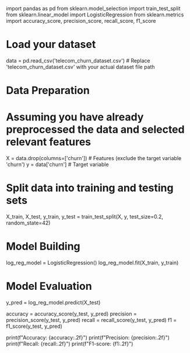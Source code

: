 import pandas as pd
from sklearn.model_selection import train_test_split
from sklearn.linear_model import LogisticRegression
from sklearn.metrics import accuracy_score, precision_score, recall_score, f1_score

# Load your dataset
data = pd.read_csv('telecom_churn_dataset.csv')  # Replace 'telecom_churn_dataset.csv' with your actual dataset file path

# Data Preparation
# Assuming you have already preprocessed the data and selected relevant features
X = data.drop(columns=['churn'])  # Features (exclude the target variable 'churn')
y = data['churn']  # Target variable

# Split data into training and testing sets
X_train, X_test, y_train, y_test = train_test_split(X, y, test_size=0.2, random_state=42)

# Model Building
log_reg_model = LogisticRegression()
log_reg_model.fit(X_train, y_train)

# Model Evaluation
y_pred = log_reg_model.predict(X_test)

accuracy = accuracy_score(y_test, y_pred)
precision = precision_score(y_test, y_pred)
recall = recall_score(y_test, y_pred)
f1 = f1_score(y_test, y_pred)

print(f"Accuracy: {accuracy:.2f}")
print(f"Precision: {precision:.2f}")
print(f"Recall: {recall:.2f}")
print(f"F1-score: {f1:.2f}")
